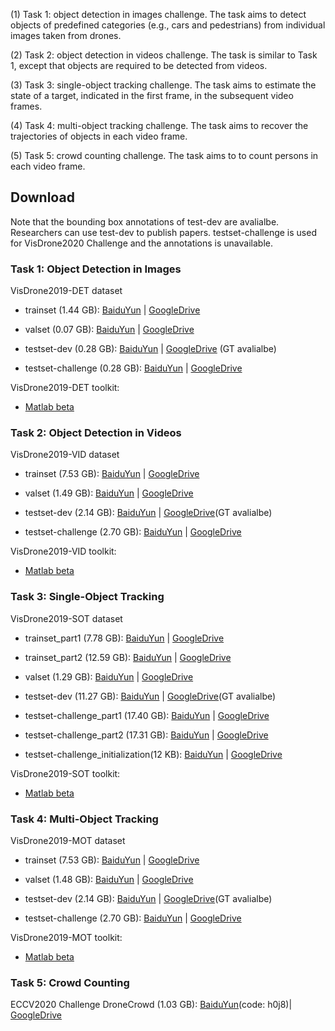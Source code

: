 (1) Task 1: object detection in images challenge. The task aims to detect objects of predefined categories (e.g., cars and pedestrians) from individual images taken from drones. 

(2) Task 2: object detection in videos challenge. The task is similar to Task 1, except that objects are required to be detected from videos.

(3) Task 3: single-object tracking challenge. The task aims to estimate the state of a target, indicated in the first frame, in the subsequent video frames.

(4) Task 4: multi-object tracking challenge. The task aims to recover the trajectories of objects in each video frame.

(5) Task 5: crowd counting challenge. The task aims to to count persons in each video frame.

## Download

Note that the bounding box annotations of test-dev are avalialbe. Researchers can use test-dev to publish papers. testset-challenge is used for VisDrone2020 Challenge and the annotations is unavailable. 

### Task 1: Object Detection in Images 

VisDrone2019-DET dataset

* trainset (1.44 GB): [BaiduYun](https://pan.baidu.com/s/1K-JtLnlHw98UuBDrYJvw3A) | [GoogleDrive](https://drive.google.com/file/d/1a2oHjcEcwXP8oUF95qiwrqzACb2YlUhn/view?usp=sharing)
    
* valset (0.07 GB):  [BaiduYun](https://pan.baidu.com/s/1jdK_dAxRJeF2Xi50IoML1g) | [GoogleDrive](https://drive.google.com/file/d/1bxK5zgLn0_L8x276eKkuYA_FzwCIjb59/view?usp=sharing)
    
* testset-dev (0.28 GB): [BaiduYun](https://pan.baidu.com/s/1RdRfSWV-1IFK7aWljLU_LQ) | [GoogleDrive](https://drive.google.com/open?id=1PFdW_VFSCfZ_sTSZAGjQdifF_Xd5mf0V) (GT avalialbe)
    
* testset-challenge (0.28 GB): [BaiduYun](https://pan.baidu.com/s/1lvEkCgy1WWK4B7TLki4yBQ) | [GoogleDrive](https://drive.google.com/file/d/1KN8R3oioOvSXH492GEVk-Hx74nWHAcXT/view?usp=sharing)
    
VisDrone2019-DET toolkit: 

* [Matlab beta](https://github.com/VisDrone/VisDrone2018-DET-toolkit)

### Task 2: Object Detection in Videos

VisDrone2019-VID dataset

* trainset (7.53 GB):  [BaiduYun](https://pan.baidu.com/s/1kC3NTK6MPVv3D1CY9gXaCQ) | [GoogleDrive](https://drive.google.com/file/d/1NSNapZQHar22OYzQYuXCugA3QlMndzvw/view?usp=sharing)
    
* valset (1.49 GB):  [BaiduYun](https://pan.baidu.com/s/12-A6Mg1Gg7hyS4WwG27dDw) | [GoogleDrive](https://drive.google.com/file/d/1xuG7Z3IhVfGGKMe3Yj6RnrFHqo_d2a1B/view?usp=sharing)
    
* testset-dev (2.14 GB):  [BaiduYun](https://pan.baidu.com/s/1r1P5aJ1zOlQH_58LfYFzQQ) | [GoogleDrive](https://drive.google.com/open?id=1-BEq--FcjshTF1UwUabby_LHhYj41os5)(GT avalialbe)
    
* testset-challenge (2.70 GB):  [BaiduYun](https://pan.baidu.com/s/1ew6B-kvKV9yv__onnjA4dQ) | [GoogleDrive](https://drive.google.com/file/d/1Qwyp_cEpGyXGqJ8IbusEzuNHgbM403NP/view?usp=sharing) 
    
VisDrone2019-VID toolkit: 

* [Matlab beta](https://github.com/VisDrone/VisDrone2018-VID-toolkit)

### Task 3: Single-Object Tracking 

VisDrone2019-SOT dataset

* trainset_part1 (7.78 GB):   [BaiduYun](https://pan.baidu.com/s/1obWeT5DvBkTuBmO1NlSQ-Q) | [GoogleDrive](https://drive.google.com/file/d/1a-AmQjYATzj8seXLlEm9Sx8aQmClrJka/view?usp=sharing)
    
* trainset_part2 (12.59 GB):  [BaiduYun](https://pan.baidu.com/s/1c6iZeMJUXOIERxFJJ6B0jw) | [GoogleDrive](https://drive.google.com/file/d/16YPyhNDQrTgW8I2HaH_HNEO-KTRA-xso/view?usp=sharing)
    
* valset (1.29 GB):   [BaiduYun](https://pan.baidu.com/s/1WTWx4iyf33lnIyRu2uP_Hg) | [GoogleDrive](https://drive.google.com/file/d/18SNAOlCJtApnG2m45ud-1e_OtGYill0D/view?usp=sharing)
    
* testset-dev (11.27 GB):  [BaiduYun](https://pan.baidu.com/s/18j3umaWR_1fFy2ISOe9dGg) | [GoogleDrive](https://drive.google.com/open?id=1xCiHjU4JlR9QsYtiHYy2UUd3m6NthoBC)(GT avalialbe)
    
* testset-challenge_part1 (17.40 GB):  [BaiduYun](https://pan.baidu.com/s/14eWyaisDeciip-4_B14law) | [GoogleDrive](https://drive.google.com/file/d/1zxMLZrkkz4BkufbaDXQVMpDz-PRpPpxs/view?usp=sharing)
    
* testset-challenge_part2 (17.31 GB):  [BaiduYun](https://pan.baidu.com/s/1WDQ4JD5eLfRy-KVNyvKPig) | [GoogleDrive](https://drive.google.com/file/d/13J_9rwpf2TpVVsWgzMUv4uCxpOKDNbef/view?usp=sharing)
    
* testset-challenge_initialization(12 KB):  [BaiduYun](https://pan.baidu.com/s/1hvY0LXjTeuF8r-VVvVX1OQ) | [GoogleDrive](https://drive.google.com/file/d/1z7lQ0co8Dcu-ZojMN7dnIxn-i6QbGNL4/view?usp=sharing)
    
VisDrone2019-SOT toolkit: 

* [Matlab beta](https://github.com/VisDrone/VisDrone2018-SOT-toolkit)
    
### Task 4: Multi-Object Tracking 

VisDrone2019-MOT dataset

* trainset (7.53 GB):  [BaiduYun](https://pan.baidu.com/s/16BtpKNWi0cEk8WUtfzpEHQ) | [GoogleDrive](https://drive.google.com/file/d/1-qX2d-P1Xr64ke6nTdlm33om1VxCUTSh/view?usp=sharing)
    
* valset (1.48 GB):  [BaiduYun](https://pan.baidu.com/s/1wTWFpHw4uLXPVCp1m5fQNQ) | [GoogleDrive](https://drive.google.com/file/d/1rqnKe9IgU_crMaxRoel9_nuUsMEBBVQu/view?usp=sharing)
    
* testset-dev (2.14 GB):  [BaiduYun](https://pan.baidu.com/s/1_gLvMxkMKb3RZjGyZv7btQ) | [GoogleDrive](https://drive.google.com/open?id=14z8Acxopj1d86-qhsF1NwS4Bv3KYa4Wu)(GT avalialbe)
    
* testset-challenge (2.70 GB):  [BaiduYun](https://pan.baidu.com/s/1xIloIRSj1FtcEoWI9esn7w) | [GoogleDrive](https://drive.google.com/file/d/1I0nn6dVKctzDE5YJ3q9qOlhKLiSIDAxF/view?usp=sharing)
    
VisDrone2019-MOT toolkit:

* [Matlab beta](https://github.com/VisDrone/VisDrone2018-MOT-toolkit)

### Task 5: Crowd Counting 

ECCV2020 Challenge 
DroneCrowd (1.03 GB): [BaiduYun](https://pan.baidu.com/share/init?surl=llJZJMi2L5oUQvj31iBlfg)(code: h0j8)| 
[GoogleDrive](https://drive.google.com/file/d/1HY3V4QObrVjzXUxL_J86oxn2bi7FMUgd/view?usp=sharing)
